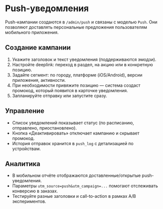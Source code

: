 # Push-уведомления

Push-кампании создаются в `/admin/push` и связаны с моделью `Push`. Они позволяют доставлять персональные предложения пользователям мобильного приложения.

## Создание кампании

1. Укажите заголовок и текст уведомления (поддерживаются эмодзи).
2. Настройте deeplink: переход в раздел, на акцию или в конкретную позицию.
3. Задайте сегмент: по городу, платформе (iOS/Android), версии приложения, активности.
4. При необходимости привяжите позицию — система создаст промокод, который появится в карточке уведомления.
5. Запланируйте отправку или запустите сразу.

## Управление

- Список уведомлений показывает статус (по расписанию, отправлено, приостановлено).
- Кнопка «Деактивировать» отключает кампанию и скрывает промокод.
- История отправок хранится в `push_log` с детализацией по устройствам.

## Аналитика

- В мобильном отчёте отображаются доставленные/открытые push-уведомления.
- Параметры `utm_source=push&utm_campaign=...` помогают отслеживать конверсию в заказах.
- Тестируйте разные заголовки и call-to-action в рамках A/B экспериментов.
